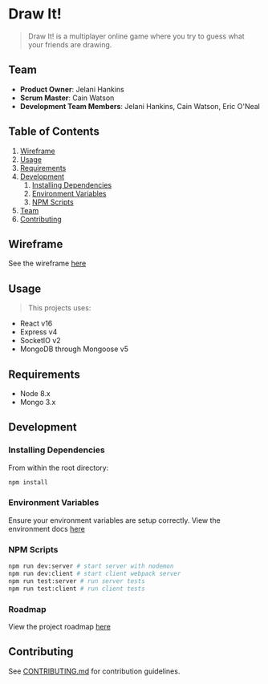 # Draw It!

> Draw It! is a multiplayer online game where you try to guess what your friends are drawing.

## Team

  - __Product Owner__: Jelani Hankins
  - __Scrum Master__: Cain Watson
  - __Development Team Members__: Jelani Hankins, Cain Watson, Eric O'Neal

## Table of Contents

1. [Wireframe](#wireframe)
1. [Usage](#usage)
1. [Requirements](#requirements)
1. [Development](#development)
    1. [Installing Dependencies](#installing-dependencies)
    1. [Environment Variables](#environment-variables)
    1. [NPM Scripts](#npm-scripts)
1. [Team](#team)
1. [Contributing](#contributing)

## Wireframe
See the wireframe [here](https://marvelapp.com/302b0ih/screen/43626438)

## Usage

> This projects uses:
  - React v16
  - Express v4
  - SocketIO v2
  - MongoDB through Mongoose v5

## Requirements

- Node 8.x
- Mongo 3.x

## Development

### Installing Dependencies

From within the root directory:

```sh
npm install
```

### Environment Variables

Ensure your environment variables are setup correctly. View the environment docs [here](/docs/Env.md)

### NPM Scripts

```sh
npm run dev:server # start server with nodemon
npm run dev:client # start client webpack server
npm run test:server # run server tests
npm run test:client # run client tests
```

### Roadmap

View the project roadmap [here](https://github.com/JustDrawIt/drawit/issues)

## Contributing

See [CONTRIBUTING.md](/docs/CONTRIBUTING.md) for contribution guidelines.
